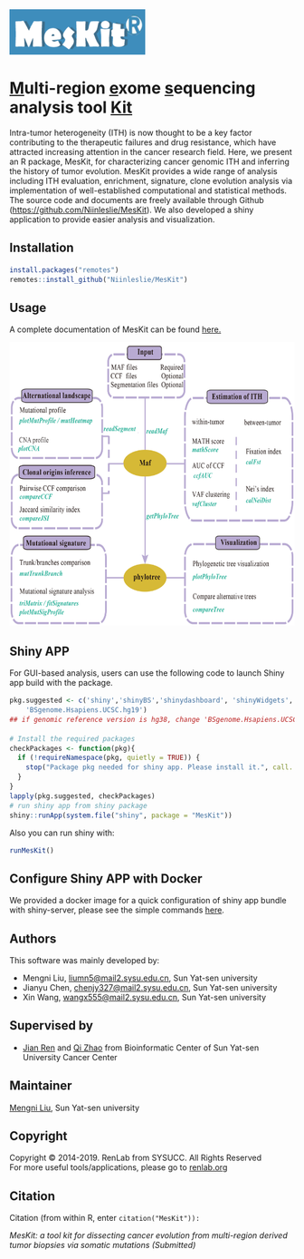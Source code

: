 
<img src="https://github.com/Niinleslie/MesKit/blob/mnliu/vignettes/logo.png" height="80" width="240" /> 


# [M]()ulti-region [e]()xome [s]()equencing analysis tool [Kit]()

Intra-tumor heterogeneity (ITH) is now thought to be a key factor contributing to the therapeutic failures and drug resistance, which have attracted increasing attention in the cancer research field. Here, we present an R package, MesKit, for characterizing cancer genomic ITH and inferring the history of tumor evolution. MesKit provides a wide range of analysis including ITH evaluation, enrichment, signature, clone evolution analysis via implementation of well-established computational and statistical methods. 
The source code and documents are freely available through Github (https://github.com/Niinleslie/MesKit). We also developed a shiny application to provide easier analysis and visualization.


## Installation

```R
install.packages("remotes")
remotes::install_github("Niinleslie/MesKit")
```

## Usage
A complete documentation of MesKit can be found [here.](http://meskit.renlab.org/)


<div  align="left">   

<img src="https://github.com/Niinleslie/MesKit/blob/mnliu/vignettes/MesKit_overview.png" height="500" width="600" />

</div>
   


## Shiny APP

For GUI-based analysis, users can use the following code to launch Shiny app build with the package.

```R
pkg.suggested <- c('shiny','shinyBS','shinydashboard', 'shinyWidgets', 'shinycssloaders', 'DT',
	'BSgenome.Hsapiens.UCSC.hg19')
## if genomic reference version is hg38, change 'BSgenome.Hsapiens.UCSC.hg19' to 'BSgenome.Hsapiens.UCSC.hg38'

# Install the required packages
checkPackages <- function(pkg){
  if (!requireNamespace(pkg, quietly = TRUE)) {
    stop("Package pkg needed for shiny app. Please install it.", call. = FALSE)
  }
}
lapply(pkg.suggested, checkPackages)
# run shiny app from shiny package
shiny::runApp(system.file("shiny", package = "MesKit"))
```

Also you can run shiny with:

```R
runMesKit()
```

## Configure Shiny APP with Docker 

We provided a docker image for a quick configuration of shiny app bundle with shiny-server, please see the simple commands [here](https://github.com/Niinleslie/MesKit/blob/master/MesKit.docker.md).

## Authors
This software was mainly developed by:

* Mengni Liu, liumn5@mail2.sysu.edu.cn, Sun Yat-sen university 
* Jianyu Chen, chenjy327@mail2.sysu.edu.cn, Sun Yat-sen university 
* Xin Wang, wangx555@mail2.sysu.edu.cn, Sun Yat-sen university

## Supervised by 

* [Jian Ren](renjian@sysucc.org.cn) and [Qi Zhao](zhaoqi@sysucc.org.cn) from Bioinformatic Center of Sun Yat-sen University Cancer Center 

## Maintainer
[Mengni Liu](liumn5@mail2.sysu.edu.cn), Sun Yat-sen university  <br/>

## Copyright

Copyright © 2014-2019. RenLab from SYSUCC. All Rights Reserved<br/>
For more useful tools/applications, please go to [renlab.org](http://www.renlab.org)

## Citation
Citation (from within R, enter `citation("MesKit")):`
>
_MesKit: a tool kit for dissecting cancer evolution from multi-region derived tumor biopsies via somatic mutations (Submitted)_

